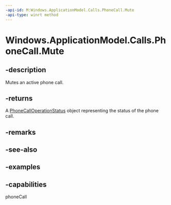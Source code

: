 ```yaml
---
-api-id: M:Windows.ApplicationModel.Calls.PhoneCall.Mute
-api-type: winrt method
---
```


# Windows.ApplicationModel.Calls.PhoneCall.Mute

<!--
public Windows.ApplicationModel.Calls.PhoneCallOperationStatus Mute ();
-->

## -description

Mutes an active phone call.

## -returns

A [PhoneCallOperationStatus](/uwp/api/windows.applicationmodel.calls.phonecalloperationstatus) object representing the status of the phone call.

## -remarks

## -see-also

## -examples

## -capabilities
phoneCall
